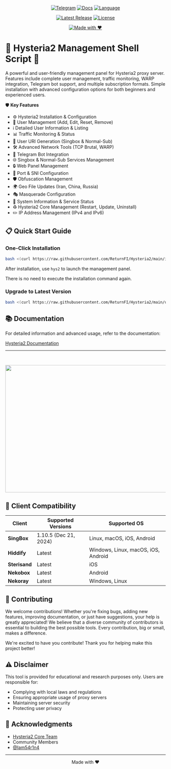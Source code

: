 <div align="center">

[![Telegram](https://img.shields.io/badge/Telegram-Join%20Chat-26A5E4?logo=telegram&logoColor=white)](https://t.me/hysteria2_panel)
[![Docs](https://img.shields.io/badge/Docs-Read%20Now-FFA500?logo=bookstack&logoColor=white)](https://returnfi.github.io/Hys2-docs/)
[![Language](https://img.shields.io/badge/Language-Persian-009688?logo=google-translate&logoColor=white)](README-fa.md)  

[![Latest Release](https://img.shields.io/badge/Release-Latest-brightgreen?logo=github)](https://github.com/ReturnFI/Hysteria2/releases)
[![License](https://img.shields.io/badge/License-GPL-blueviolet?logo=open-source-initiative&logoColor=white)](LICENSE)  

[![Made with ❤️](https://img.shields.io/badge/Made%20with-%E2%9D%A4-red)](#)

</div>


# 🚀 Hysteria2 Management Shell Script 🚀

A powerful and user-friendly management panel for Hysteria2 proxy server. Features include complete user management, traffic monitoring, WARP integration, Telegram bot support, and multiple subscription formats. Simple installation with advanced configuration options for both beginners and experienced users.

🛡️ **Key Features**

- ⚙️ Hysteria2 Installation & Configuration
- 👤 User Management (Add, Edit, Reset, Remove)
- ℹ️ Detailed User Information & Listing
- 📊 Traffic Monitoring & Status
- 🔗 User URI Generation (Singbox & Normal-Sub)
- 🛠️ Advanced Network Tools (TCP Brutal, WARP)
- 🤖 Telegram Bot Integration
- 🌐 Singbox & Normal-Sub Services Management
- 🔒 Web Panel Management
- 🔄 Port & SNI Configuration
- 🛡️ Obfuscation Management
- 🌍 Geo File Updates (Iran, China, Russia)
- 🎭 Masquerade Configuration
- 🚀 System Information & Service Status
- ♻️ Hysteria2 Core Management (Restart, Update, Uninstall)
- ✏️ IP Address Management (IPv4 and IPv6)



## 📋 Quick Start Guide

### One-Click Installation
```bash
bash <(curl https://raw.githubusercontent.com/ReturnFI/Hysteria2/main/install.sh)
```
After installation, use `hys2` to launch the management panel.

There is no need to execute the installation command again.

### Upgrade to Latest Version
```bash
bash <(curl https://raw.githubusercontent.com/ReturnFI/Hysteria2/main/upgrade.sh)
```
## 📚 Documentation

For detailed information and advanced usage, refer to the documentation:

[Hysteria2 Documentation](https://returnfi.github.io/Hys2-docs/)

---


<br />
<p align="center">
 <img src="https://github.com/user-attachments/assets/2a1d46d4-b776-4a5a-bba1-f6f4e047591a" width="700" height="400">
</p>

## 🔄 Client Compatibility

| Client        | Supported Versions             | Supported OS                                                              |
|---------------|--------------------------------|---------------------------------------------------------------------------|
| **SingBox**   | 1.10.5 (Dec 21, 2024)          | Linux, macOS, iOS, Android                                        |
| **Hiddify**   | Latest                         | Windows, Linux, macOS, iOS, Android                                        |
| **Sterisand** | Latest                         | iOS                                                                       |
| **Nekobox**   | Latest                         | Android                                                                  |
| **Nekoray**   | Latest                         | Windows, Linux                                                            |


## 🤝 Contributing

We welcome contributions! Whether you're fixing bugs, adding new features, improving documentation, or just have suggestions, your help is greatly appreciated! We believe that a diverse community of contributors is essential to building the best possible tools.  Every contribution, big or small, makes a difference.

We're excited to have you contribute! Thank you for helping make this project better!

## ⚠️ Disclaimer

This tool is provided for educational and research purposes only. Users are responsible for:
- Complying with local laws and regulations
- Ensuring appropriate usage of proxy servers
- Maintaining server security
- Protecting user privacy

## 🙏 Acknowledgments

- [Hysteria2 Core Team ](https://github.com/apernet/hysteria)
- Community Members
- [@Iam54r1n4](https://github.com/Iam54r1n4)

---

<p align="center">Made with ❤️</p>
